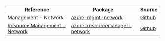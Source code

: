 | Reference | Package | Source |
|---|---|---|
|Management - Network|[azure-mgmt-network](https://repo1.maven.org/maven2/com/microsoft/azure/azure-mgmt-network)|[Github](https://github.com/Azure/azure-sdk-for-java)|
|[Resource Management - Network](resourcemanager-network-readme.md)|[azure-resourcemanager-network](https://repo1.maven.org/maven2/com/azure/resourcemanager/azure-resourcemanager-network)|[Github](https://github.com/Azure/azure-sdk-for-java/blob/main/sdk/resourcemanager/azure-resourcemanager-network)|
